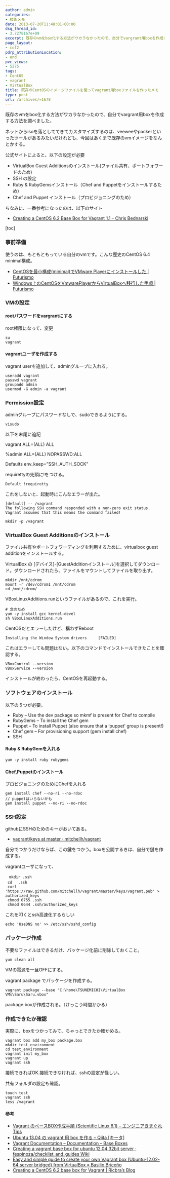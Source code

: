 ```yaml
---
author: admin
categories:
- 技術メモ
date: 2013-07-20T11:48:01+00:00
dsq_thread_id:
- 3.7278167e+09
excerpt: 既存のvmをbox化する方法がワカラなかったので、自分でvargrant用boxを作成する方法を調べました。
page_layout:
- col2
pdrp_attributionLocation:
- end
pvc_views:
- 5275
tags:
- CentOS
- vagrant
- VirtualBox
title: 既存のCentOSのイメージファイルを使ってvagrant用boxファイルを作ったメモ
type: post
url: /archives/=1678
---
```


既存のvmをbox化する方法がワカラなかったので、自分でvargrant用boxを作成する方法を調べました。

ネットからisoを落としててきてカスタマイズするのは、veeweeやpackerといったツールがあるみたいだけれども、今回はあくまで既存のvmイメージをなんとかする。

公式サイトによると、以下の設定が必要

  * VirtualBox Guest Additionsのインストール(ファイル共有、ポートフォワードのため)
  * SSH の設定
  * Ruby & RubyGemsインストール（Chef and Puppetをインストールするため）
  * Chef and Puppet インストール（プロビジョニングのため）

ちなみに、一番参考になったのは、以下のサイト

  * <a href="http://cbednarski.com/articles/creating-vagrant-base-box-for-centos-62/" target="_blank">Creating a CentOS 6.2 Base Box for Vagrant 1.1 &#8211; Chris Bednarski</a>

[toc]

### 事前準備

使うのは、もともともっている自分のvmです。こんな歴史のCentOS 6.4 minimal構成。

  * [CentOSを最小構成(minimal)でVMware Playerにインストールした | Futurismo][1]
  * [Windows上のCentOSをVmwarePlayerからVirtualBoxへ移行した手順 | Futurismo][2]

### VMの設定

#### rootパスワードをvargrantにする

root権限になって、変更

    su
    vagrant
    

#### vagrantユーザを作成する

vagrant userを追加して、adminグループに入れる。

    useradd vagrant
    passwd vagrant
    groupadd admin
    usermod -G admin -a vagrant
    

### Permission設定

adminグループにパスワードなしで、sudoできるようにする。

    visudo
    

以下を末尾に追記
      
vagrant ALL=(ALL) ALL
      
%admin ALL=(ALL) NOPASSWD:ALL
      
Defaults env\_keep=&#8221;SSH\_AUTH_SOCK&#8221;

requirettyの先頭に!をつける。

    Default !requiretty
    

これをしないと、起動時にこんなエラーが出た。

    [default] -- /vagrant
    The following SSH command responded with a non-zero exit status.
    Vagrant assumes that this means the command failed!
    
    mkdir -p /vagrant
    

### VirtualBox Guest Additionsのインストール

ファイル共有やポートフォワーディングを利用するために、virtualbox guest additionをインストールする。

VirtualBox の [デバイス]-[GuestAdditionインストール]を選択してダウンロード。ダウンロードされたら、ファイルをマウントしてファイルを取り出す。

    mkdir /mnt/cdrom
    mount -r /dev/cdrom1 /mnt/cdrom
    cd /mnt/cdrom/
    

VBoxLinuxAdditions.runというファイルがあるので、これを実行。

    # 念のため
    yum -y install gcc kernel-devel
    sh VBoxLinuxAdditions.run
    

CentOSだとエラーしたけど、構わずReboot

    Installing the Window System drivers     [FAILED]
    

これはエラーしても問題はない。以下のコマンドでインストールできたことを確認する。

    VBoxControl --version
    VBoxService --version
    

インストールが終わったら、CentOSを再起動する。

### ソフトウェアのインストール

以下の５つが必要。

  * Ruby &#8211; Use the dev package so mkmf is present for Chef to compile
  * RubyGems &#8211; To install the Chef gem
  * Puppet &#8211; To install Puppet (also ensure that a ‘puppet’ group is present!)
  * Chef gem &#8211; For provisioning support (gem install chef)
  * SSH

#### Ruby & RubyGemを入れる

    yum -y install ruby rubygems
    

#### Chef,Puppetのインストール

プロビジョニングのためにChefを入れる

    gem install chef --no-ri --no-rdoc
    // puppetはいらないかも
    gem install puppet --no-ri --no-rdoc
    

### SSH設定

githubにSSHのためのキーがおいてある。

  * <a href="https://github.com/mitchellh/vagrant/tree/master/keys/" target="_blank">vagrant/keys at master · mitchellh/vagrant</a>

自分でつかうだけならば、この鍵をつかう。boxを公開するきは、自分で鍵を作成する。

vagrantユーザになって、

    　mkdir .ssh
     cd 　.ssh
     curl 'https://raw.github.com/mitchellh/vagrant/master/keys/vagrant.pub' > authorized_keys
     chmod 0755 .ssh
     chmod 0644 .ssh/authorized_keys
    

これを叩くとssh高速化するらしい

    echo 'UseDNS no' >> /etc/ssh/sshd_config
    

### パッケージ作成

不要なファイルはできるだけ、パッケージ化前に削除しておくこと。

    yum clean all
    

VMの電源を一旦OFFにする。

vagrant package でパッケージを作成する。

    vagrant package --base "C:\home\TSUNEMICHI\VirtualBox VMs\Saru\Saru.vbox"
    

package.boxが作成される。（けっこう時間かかる）

### 作成できたか確認

実際に、boxをつかってみて、ちゃっとできたか確かめる。

    vagrant box add my_box package.box
    mkdir test_environment
    cd test_environment
    vagrant init my_box
    vagrant up
    vagrant ssh
    

接続できればOK.接続できなければ、sshの設定が怪しい。

共有フォルダの設定も確認。

    touch test
    vagrant ssh
    less /vagrant
    

#### 参考

  * <a href="http://d.hatena.ne.jp/okinaka/20110805/1312474847" target="_blank">Vagrant のベースBOX作成手順 (Scientific Linux 6.1) &#8211; エンジニアきまぐれTips</a>
  * <a href="http://qiita.com/amedama/items/459a9187a116ba90016c" target="_blank">Ubuntu 13.04 の vagrant 用 box を作る &#8211; Qiita [キータ]</a>
  * [Vagrant Documentation &#8211; Documentation &#8211; Base Boxes][3]
  * <a href="https://github.com/fespinoza/checklist_and_guides/wiki/Creating-a-vagrant-base-box-for-ubuntu-12.04-32bit-server" target="_blank">Creating a vagrant base box for ubuntu 12.04 32bit server · fespinoza/checklist_and_guides Wiki</a>
  * <a href="http://briceno.mx/2012/10/easy-guide-to-create-a-vagrant-box-from-virtualbox/" target="_blank">Easy and simple guide to create your own Vagrant box (Ubuntu-12.02-64 server bridged) from VirtualBox « Basilio Briceño</a>
  * <a href="http://blog.vandenbrand.org/2012/02/21/creating-a-centos-6-2-base-box-for-vagrant/" target="_blank">Creating a CentOS 6.2 base box for Vagrant | Ricbra&#8217;s Blog</a>

 [1]: http://futurismo.biz/archives/1330
 [2]: http://futurismo.biz/archives/1643
 [3]: http://docs-v1.vagrantup.com/v1/docs/base_boxes.html